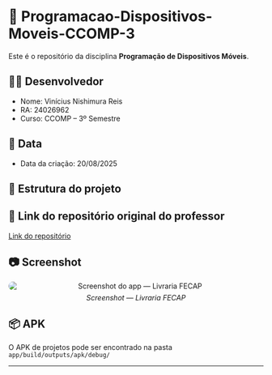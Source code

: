 # 📱 Programacao-Dispositivos-Moveis-CCOMP-3

Este é o repositório da disciplina **Programação de Dispositivos Móveis**.

## 👨‍💻 Desenvolvedor
- Nome: Vinícius Nishimura Reis
- RA: 24026962
- Curso: CCOMP – 3º Semestre

## 📅 Data
- Data da criação: 20/08/2025

## 📂 Estrutura do projeto

## 🔗 Link do repositório original do professor
[Link do repositório](https://github.com/roddai/Programacao-Dispositivos-Moveis-CCOMP-3)

## 📷 Screenshot
<p align="center" style="margin: 0;">
  <img
    src="https://github.com/user-attachments/assets/aba2303a-02f5-4386-aa1d-4b587c7f305d"
    alt="Screenshot do app — Livraria FECAP"
    loading="lazy"
    style="max-width: 100%; height: auto; border-radius: 12px; display: block;"
  />
</p>
<p align="center" style="margin-top: 6px;">
  <em>Screenshot — Livraria FECAP</em>
</p>

## 📦 APK
O APK de projetos pode ser encontrado na pasta `app/build/outputs/apk/debug/`

---
